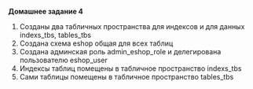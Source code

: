 **Домашнее задание 4**

1. Созданы два табличных пространства для индексов и для данных indexs_tbs, tables_tbs
2. Создана схема eshop общая для всех таблиц
3. Создана админская роль admin_eshop_role и делегирована пользователю eshop_user
4. Индексы таблиц помещены в табличное пространство indexs_tbs
5. Сами таблицы  помещены в табличное пространство tables_tbs